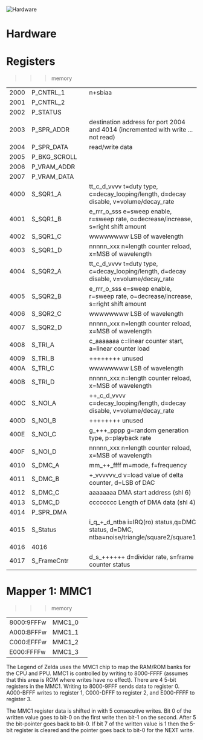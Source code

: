 ![Hardware](Zelda.jpg)

# Hardware

# Registers 

>>>memory

| | | | |
| --- | --- | --- | --- |
| 2000  |    P_CNTRL_1     |            | n+sbiaa |
| 2001  |    P_CNTRL_2     |            | |
| 2002  |    P_STATUS      |            | |
| 2003  |    P_SPR_ADDR    |            | destination address for port 2004 and 4014 (incremented with write ... not read) |
| 2004  |    P_SPR_DATA    |            | read/write data |
| 2005  |    P_BKG_SCROLL  |            | |
| 2006  |    P_VRAM_ADDR   |            | |
| 2007  |    P_VRAM_DATA   |            | |
| 4000  | S_SQR1_A     |             | tt_c_d_vvvv t=duty type, c=decay_looping/length, d=decay disable, v=volume/decay_rate |
| 4001  | S_SQR1_B     |             | e_rrr_o_sss e=sweep enable, r=sweep rate, o=decrease/increase, s=right shift amount |
| 4002  | S_SQR1_C     |             | wwwwwwww LSB of wavelength |
| 4003  | S_SQR1_D     |             | nnnnn_xxx n=length counter reload, x=MSB of wavelength |
| 4004  |    S_SQR2_A     |             | tt_c_d_vvvv t=duty type, c=decay_looping/length, d=decay disable, v=volume/decay_rate |
| 4005  |    S_SQR2_B     |             | e_rrr_o_sss e=sweep enable, r=sweep rate, o=decrease/increase, s=right shift amount |
| 4006  |    S_SQR2_C     |             | wwwwwwww LSB of wavelength |
| 4007  |    S_SQR2_D     |             | nnnnn_xxx n=length counter reload, x=MSB of wavelength |
| 4008  |    S_TRI_A      |             | c_aaaaaaa c=linear counter start, a=linear counter load |
| 4009  |    S_TRI_B      |             |  ++++++++ unused |
| 400A  |    S_TRI_C      |             | wwwwwwww LSB of wavelength |
| 400B  |    S_TRI_D      |             | nnnnn_xxx n=length counter reload, x=MSB of wavelength |
| 400C  |    S_NOI_A      |             | ++_c_d_vvvv c=decay_looping/length, d=decay disable, v=volume/decay_rate |
| 400D  |    S_NOI_B      |             | ++++++++ unused |
| 400E  |    S_NOI_C      |             | g_+++_pppp g=random generation type, p=playback rate |
| 400F  |    S_NOI_D      |             | nnnnn_xxx n=length counter reload, x=MSB of wavelength |
| 4010  |    S_DMC_A      |             | mm_++_ffff m=mode, f=frequency |
| 4011  |    S_DMC_B      |             | +_vvvvvv_d v=load value of delta counter, d=LSB of DAC |
| 4012  |    S_DMC_C      |             | aaaaaaaa DMA start address (shl 6) |
| 4013  |    S_DMC_D      |             |  cccccccc Length of DMA data (shl 4) |
| 4014  |    P_SPR_DMA    |             | |
| 4015  |    S_Status     |             | i_q_+_d_ntba i=IRQ(ro) status,q=DMC status, d=DMC, ntba=noise/triangle/square2/square1 |
| 4016  | 4016 | |
| 4017  |    S_FrameCntr   |            | d_s_++++++ d=divider rate, s=frame counter status |

# Mapper 1: MMC1

>>>memory

| | | |
| --- | --- | --- |
| 8000:9FFFw | MMC1_0 | |
| A000:BFFFw | MMC1_1 | |
| C000:EFFFw | MMC1_2 | |
| E000:FFFFw | MMC1_3 | |

 The Legend of Zelda uses the MMC1 chip to map the RAM/ROM banks for the CPU and PPU.
 MMC1 is controlled by writing to 8000-FFFF (assumes that this area is ROM where
 writes have no effect). There are 4 5-bit registers in the MMC1. Writing to 8000-9FFF
 sends data to register 0. A000-BFFF writes to register 1, C000-DFFF to register 2, and 
 E000-FFFF to register 3.

 The MMC1 register data is shifted in with 5 consecutive writes. Bit 0 of the written value
 goes to bit-0 on the first write then bit-1 on the second. After 5 the bit-pointer goes
 back to bit-0. If bit 7 of the written value is 1 then the 5-bit register is cleared and
 the pointer goes back to bit-0 for the NEXT write.
